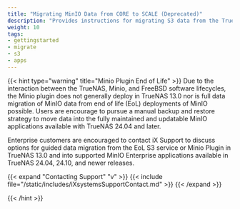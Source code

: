 ```yaml
---
title: "Migrating MinIO Data from CORE to SCALE (Deprecated)"
description: "Provides instructions for migrating S3 data from the TrueNAS CORE MinIO plugin to the TrueNAS SCALE MinIO app. Deprecated and no longer usable."
weight: 10
tags:
- gettingstarted
- migrate
- s3
- apps
---
```


{{< hint type="warning" title="Minio Plugin End of Life" >}}
Due to the interaction between the TrueNAS, Minio, and FreeBSD software lifecycles, the Minio plugin does not generally deploy in TrueNAS 13.0 nor is full data migration of MinIO data from end of life (EoL) deployments of MinIO possible.
Users are encourage to pursue a manual backup and restore strategy to move data into the fully maintained and updatable MinIO applications available with TrueNAS 24.04 and later.

Enterprise customers are encouraged to contact iX Support to discuss options for guided data migration from the EoL S3 service or Minio Plugin in TrueNAS 13.0 and into supported MinIO Enterprise applications available in TrueNAS 24.04, 24.10, and newer releases.

{{< expand "Contacting Support" "v" >}}
{{< include file="/static/includes/iXsystemsSupportContact.md" >}}
{{< /expand >}}

{{< /hint >}}
